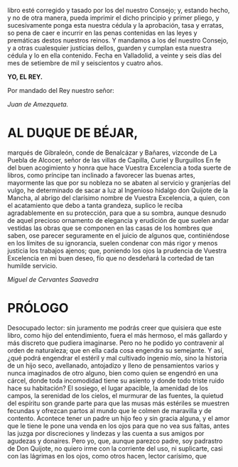 libro esté corregido y tasado por los del nuestro Consejo; y, estando hecho, y no de otra manera, pueda imprimir el dicho principio y primer pliego, y sucesivamente ponga esta nuestra cédula y la aprobación, tasa y erratas, so pena de caer e incurrir en las penas contenidas en las leyes y premáticas destos nuestros reinos. Y mandamos a los del nuestro Consejo, y a otras cualesquier justicias dellos, guarden y cumplan esta nuestra cédula y lo en ella contenido. Fecha en Valladolid, a veinte y seis días del mes de setiembre de mil y seiscientos y cuatro años.

**YO, EL REY.**

Por mandado del Rey nuestro señor:

_Juan de Amezqueta._

AL DUQUE DE BÉJAR,
=================

marqués de Gibraleón, conde de Benalcázar y Bañares, vizconde de La Puebla de Alcocer, señor de las villas de Capilla, Curiel y Burguillos En fe del buen acogimiento y honra que hace Vuestra Excelencia a toda suerte de libros, como príncipe tan inclinado a favorecer las buenas artes, mayormente las que por su nobleza no se abaten al servicio y granjerías del vulgo, he determinado de sacar a luz al Ingenioso hidalgo don Quijote de la Mancha, al abrigo del clarísimo nombre de Vuestra Excelencia, a quien, con el acatamiento que debo a tanta grandeza, suplico le reciba agradablemente en su protección, para que a su sombra, aunque desnudo de aquel precioso ornamento de elegancia y erudición de que suelen andar vestidas las obras que se componen en las casas de los hombres que saben, ose parecer seguramente en el juicio de algunos que, continiéndose en los límites de su ignorancia, suelen condenar con más rigor y menos justicia los trabajos ajenos; que, poniendo los ojos la prudencia de Vuestra Excelencia en mi buen deseo, fío que no desdeñará la cortedad de tan humilde servicio.  

_Miguel de Cervantes Saavedra_

PRÓLOGO
======

Desocupado lector: sin juramento me podrás creer que quisiera que este libro, como hijo del entendimiento, fuera el más hermoso, el más gallardo y más discreto que pudiera imaginarse. Pero no he podido yo contravenir al orden de naturaleza; que en ella cada cosa engendra su semejante. Y así, ¿qué podrá engendrar el estéril y mal cultivado ingenio mío, sino la historia de un hijo seco, avellanado, antojadizo y lleno de pensamientos varios y nunca imaginados de otro alguno, bien como quien se engendró en una cárcel, donde toda incomodidad tiene su asiento y donde todo triste ruido hace su habitación? El sosiego, el lugar apacible, la amenidad de los campos, la serenidad de los cielos, el murmurar de las fuentes, la quietud del espíritu son grande parte para que las musas más estériles se muestren fecundas y ofrezcan partos al mundo que le colmen de maravilla y de contento. Acontece tener un padre un hijo feo y sin gracia alguna, y el amor que le tiene le pone una venda en los ojos para que no vea sus faltas, antes las juzga por discreciones y lindezas y las cuenta a sus amigos por agudezas y donaires. Pero yo, que, aunque parezco padre, soy padrastro de Don Quijote, no quiero irme con la corriente del uso, ni suplicarte, casi con las lágrimas en los ojos, como otros hacen, lector carísimo, que 
